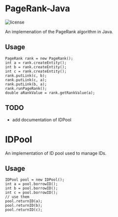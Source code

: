 # PageRank-Java

![license](https://img.shields.io/badge/license-MIT-brightgreen.svg)

An implemenation of the PageRank algorithm in Java.

## Usage


    PageRank rank = new PageRank();
    int a = rank.createEntity();
    int b = rank.createEntity();
    int c = rank.createEntity();
    rank.putLink(c, b);
    rank.putLink(c, a);
    rank.putLink(b, a);
    rank.runPageRank();
    double aRankValue = rank.getRankValue(a);

## TODO

* add documentation of IDPool

# IDPool

An implementation of ID pool used to manage IDs.

## Usage

    IDPool pool = new IDPool();
    int a = pool.borrowID();
    int b = pool.borrowID();
    int c = pool.borrowID();
    // use them
    pool.returnID(a);
    pool.returnID(b);
    pool.returnID(c);
